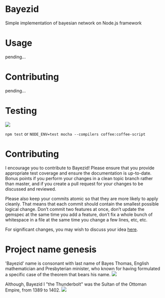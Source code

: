 # Bayezid

Simple implementation of bayesian network on Node.js framework

# Usage

pending...

# Contributing

pending...

# Testing

![](https://api.travis-ci.org/aratak/bayezid.png)

`npm test` or `NODE_ENV=test mocha --compilers coffee:coffee-script`

# Contributing

I encourage you to contribute to Bayezid!
Please ensure that you provide appropriate test coverage and ensure the documentation is up-to-date. Bonus points if you perform your changes in a clean topic branch rather than master, and if you create a pull request for your changes to be discussed and reviewed.

Please also keep your commits atomic so that they are more likely to apply cleanly. That means that each commit should contain the smallest possible logical change. Don’t commit two features at once, don’t update the gemspec at the same time you add a feature, don’t fix a whole bunch of whitespace in a file at the same time you change a few lines, etc, etc.

For significant changes, you may wish to discuss your idea [here](https://github.com/aratak/bayezid/issues).

# Project name genesis

'Bayezid' name is consonant with last name of Bayes Thomas, English mathematician and Presbyterian minister, who known for having formulated a specific case of the theorem that bears his name. [![](http://ru.wikipedia.org/favicon.ico)](http://en.wikipedia.org/wiki/Thomas_Bayes)

Although, Bayezid I "the Thunderbolt" was the Sultan of the Ottoman Empire, from 1389 to 1402. [![](http://ru.wikipedia.org/favicon.ico)](http://en.wikipedia.org/wiki/Bayezid_I)

